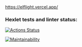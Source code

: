 https://elflight.vercel.app/

### Hexlet tests and linter status:
[![Actions Status](https://github.com/Elflight/frontend-project-11/actions/workflows/hexlet-check.yml/badge.svg)](https://github.com/Elflight/frontend-project-11/actions)


[![Maintainability](https://qlty.sh/badges/9c379c11-7af1-405c-93be-60fb9bce6940/maintainability.svg)](https://qlty.sh/gh/Elflight/projects/frontend-project-11)